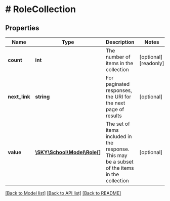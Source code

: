 # # RoleCollection

## Properties

Name | Type | Description | Notes
------------ | ------------- | ------------- | -------------
**count** | **int** | The number of items in the collection | [optional] [readonly]
**next_link** | **string** | For paginated responses, the URI for the next page of results | [optional]
**value** | [**\SKY\School\Model\Role[]**](Role.md) | The set of items included in the response. This may be a subset of the items in the collection | [optional]

[[Back to Model list]](../../README.md#models) [[Back to API list]](../../README.md#endpoints) [[Back to README]](../../README.md)

